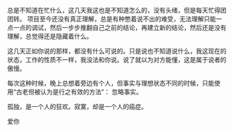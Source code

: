 总是不知道在忙什么，这几天我这也是不知道怎么的，没有头绪，但是每天忙得团团转。
项目至今还没有真正理解，总是有种憋着说不出的难受，无法理解只能一点一点的调试，然后一步步推翻自己之前的结论，再建立新的结论，然后还是没有理解，总觉得还是隐藏着什么。

这几天正如你说的那样，都没有什么可说的。只是说也不知道说什么，我这现在的状态，工作的性质不一样，我没法和你说。说了就以为对方能懂，这是属于说者的傲慢。

每次这种时候，晚上总想着旁边有个人，但事实与理想状态不同的时候，只能使用“古老但被认为是行之有效的方法”： 忽略事实。

孤独，是一个人的狂欢。寂寞，却是一个人的癌症。

爱你
